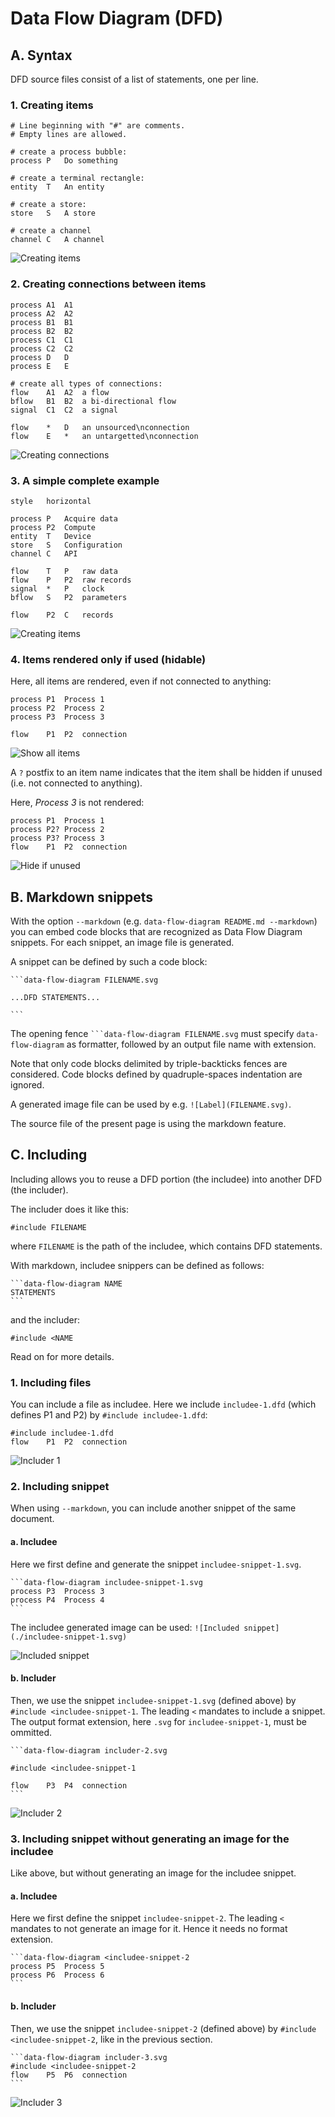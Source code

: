# Data Flow Diagram (DFD)

## A. Syntax

DFD source files consist of a list of statements, one per line.
### 1. Creating items

```data-flow-diagram items.svg
# Line beginning with "#" are comments.
# Empty lines are allowed.

# create a process bubble:
process	P	Do something

# create a terminal rectangle:
entity	T	An entity

# create a store:
store	S	A store

# create a channel
channel	C	A channel
```
![Creating items](./items.svg)

### 2. Creating connections between items

```data-flow-diagram connections.svg
process	A1	A1
process	A2	A2
process	B1	B1
process	B2	B2
process	C1	C1
process	C2	C2
process D	D
process E	E

# create all types of connections:
flow	A1	A2	a flow
bflow	B1	B2	a bi-directional flow
signal	C1	C2	a signal

flow	*	D	an unsourced\nconnection
flow	E	*	an untargetted\nconnection
```
![Creating connections](./connections.svg)

### 3. A simple complete example
```data-flow-diagram complete-example.svg
style	horizontal

process	P	Acquire data
process	P2	Compute
entity	T	Device
store	S	Configuration
channel	C	API

flow	T	P	raw data
flow	P	P2	raw records
signal	*	P	clock
bflow	S	P2	parameters

flow	P2	C  	records
```
![Creating items](./complete-example.svg)

### 4. Items rendered only if used (hidable)

Here, all items are rendered, even if not connected to anything:

```data-flow-diagram show-all-items.svg
process	P1	Process 1
process	P2	Process 2
process	P3	Process 3

flow	P1	P2	connection
```
![Show all items](./show-all-items.svg)

A `?` postfix to an item name indicates that the item shall be hidden if unused (i.e. not connected to anything).

Here, *Process 3* is not rendered:

```data-flow-diagram hide-if-unused.svg
process	P1	Process 1
process	P2?	Process 2
process	P3?	Process 3
flow	P1	P2	connection
```
![Hide if unused](./hide-if-unused.svg)

## B. Markdown snippets

With the option `--markdown` (e.g. `data-flow-diagram README.md --markdown`)
you can embed code blocks that are recognized as Data Flow Diagram snippets.
For each snippet, an image file is generated.

A snippet can be defined by such a code block:

    ```data-flow-diagram FILENAME.svg

    ...DFD STATEMENTS...

    ```

The opening fence ```` ```data-flow-diagram FILENAME.svg ```` must specify
`data-flow-diagram` as formatter, followed by an output file name with
extension.

Note that only code blocks delimited by triple-backticks fences are considered.
Code blocks defined by quadruple-spaces indentation are ignored.

A generated image file can be used by e.g. `![Label](FILENAME.svg)`.

The source file of the present page is using the markdown feature.

## C. Including

Including allows you to reuse a DFD portion (the includee) into another DFD
(the includer).

The includer does it like this:

    #include FILENAME

where `FILENAME` is the path of the includee, which contains DFD statements.

With markdown, includee snippers can be defined as follows:

    ```data-flow-diagram NAME
    STATEMENTS
    ```

and the includer:

    #include <NAME

Read on for more details.

### 1. Including files

You can include a file as includee. Here we include `includee-1.dfd`
(which defines P1 and P2) by `#include includee-1.dfd`:

```data-flow-diagram includer-1.svg
#include includee-1.dfd
flow	P1	P2	connection
```
![Includer 1](./includer-1.svg)

### 2. Including snippet

When using `--markdown`, you can include another snippet of the same document.

#### a. Includee

Here we first define and generate the snippet `includee-snippet-1.svg`.

    ```data-flow-diagram includee-snippet-1.svg
    process	P3	Process 3
    process	P4	Process 4
    ```

The includee generated image can be used: `![Included snippet](./includee-snippet-1.svg)`

![Included snippet](./includee-snippet-1.svg)
#### b. Includer

Then, we use the snippet `includee-snippet-1.svg` (defined above) by
`#include <includee-snippet-1`. The leading `<` mandates to include a
snippet. The output format extension, here `.svg` for `includee-snippet-1`,
must be ommitted.

    ```data-flow-diagram includer-2.svg

    #include <includee-snippet-1

    flow	P3	P4	connection
    ```
![Includer 2](./includer-2.svg)

### 3. Including snippet without generating an image for the includee

Like above, but without generating an image for the includee snippet.
#### a. Includee

Here we first define the snippet `includee-snippet-2`. The leading `<`
mandates to not generate an image for it. Hence it needs no format extension.

    ```data-flow-diagram <includee-snippet-2
    process	P5	Process 5
    process	P6	Process 6
    ```
#### b. Includer

Then, we use the snippet `includee-snippet-2` (defined above) by
`#include <includee-snippet-2`, like in the previous section.

    ```data-flow-diagram includer-3.svg
    #include <includee-snippet-2
    flow	P5	P6	connection
    ```
![Includer 3](./includer-3.svg)
